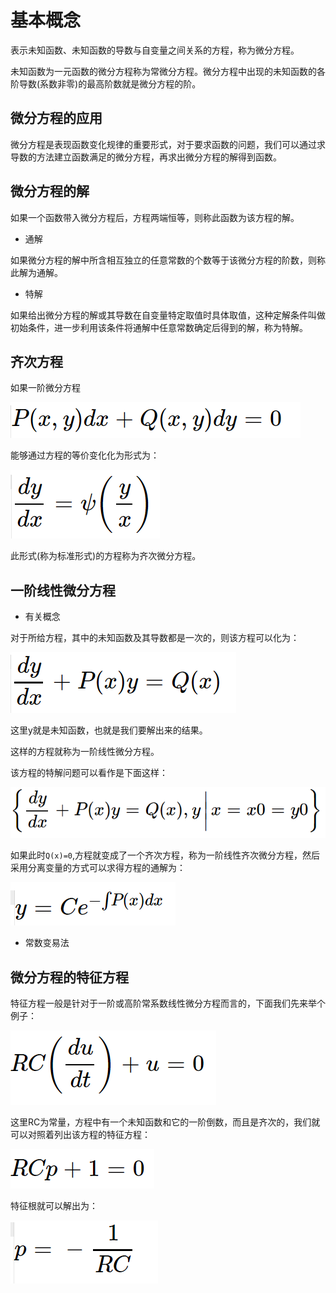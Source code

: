 
# 基本概念     

表示未知函数、未知函数的导数与自变量之间关系的方程，称为微分方程。     

未知函数为一元函数的微分方程称为常微分方程。微分方程中出现的未知函数的各阶导数(系数非零)的最高阶数就是微分方程的阶。       

## 微分方程的应用    

微分方程是表现函数变化规律的重要形式，对于要求函数的问题，我们可以通过求导数的方法建立函数满足的微分方程，再求出微分方程的解得到函数。     

## 微分方程的解        

如果一个函数带入微分方程后，方程两端恒等，则称此函数为该方程的解。     

* 通解     

如果微分方程的解中所含相互独立的任意常数的个数等于该微分方程的阶数，则称此解为通解。          

* 特解     

如果给出微分方程的解或其导数在自变量特定取值时具体取值，这种定解条件叫做初始条件，进一步利用该条件将通解中任意常数确定后得到的解，称为特解。    


## 齐次方程     

如果一阶微分方程    

![](../image/differentialequation1.png)        

能够通过方程的等价变化化为形式为：   

![](../image/differentialequation2.png)       

此形式(称为标准形式)的方程称为齐次微分方程。        

## 一阶线性微分方程     

* 有关概念    

对于所给方程，其中的未知函数及其导数都是一次的，则该方程可以化为：     

![](../image/differentialequation3.png)      

这里y就是未知函数，也就是我们要解出来的结果。       

这样的方程就称为一阶线性微分方程。        

该方程的特解问题可以看作是下面这样：       

![](../image/differentialequation4.png)      

如果此时`Q(x)=0`,方程就变成了一个齐次方程，称为一阶线性齐次微分方程，然后采用分离变量的方式可以求得方程的通解为：     

![](../image/differentialequation5.png)       

* 常数变易法         


## 微分方程的特征方程    

特征方程一般是针对于一阶或高阶常系数线性微分方程而言的，下面我们先来举个例子：       

![](../image/differentialequation6.png)     

这里RC为常量，方程中有一个未知函数和它的一阶倒数，而且是齐次的，我们就可以对照着列出该方程的特征方程：      

![](../image/differentialequation8.png)             

特征根就可以解出为：     

![](../image/differentialequation7.png)      
